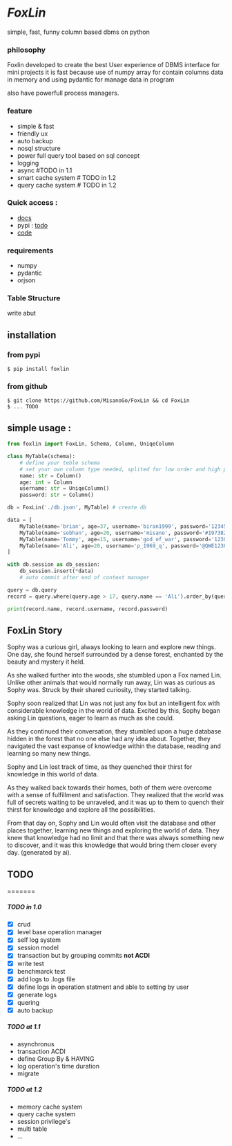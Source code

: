 # **_FoxLin_**
simple, fast, funny column based dbms on python

### philosophy
Foxlin developed to create the best User experience of DBMS interface for mini projects
it is fast because use of numpy array for contain columns data in memory
and using pydantic for manage data in program

also have powerfull process managers.

### feature
 * simple & fast
 * friendly ux
 * auto backup
 * nosql structure
 * power full query tool based on sql concept
 * logging
 * async #TODO in 1.1
 * smart cache system # TODO in 1.2
 * query cache system # TODO in 1.2

### Quick access :
 - [docs](https://GitHub.com/MisanoGo/FoxLin/blob/stable/docs)
 - pypi : [todo]()
 - [code](https://GitHub.com/MisanoGo/FoxLin)


### requirements
 * numpy
 * pydantic
 * orjson

### Table Structure
write abut

## installation

### from pypi
```console
$ pip install foxlin
```

### from github
``` console
$ git clone https://github.com/MisanoGo/FoxLin && cd FoxLin
$ ... TODO
```

## simple usage :
```Python
from foxlin import FoxLin, Schema, Column, UniqeColumn

class MyTable(schema):
    # define your teble schema
    # set your own column type needed, splited for low order and high performance
    name: str = Column()
    age: int = Column
    username: str = UniqeColumn()
    password: str = Column()

db = FoxLin('./db.json', MyTable) # create db

data = [
    MyTable(name='brian', age=37, username='biran1999', password='123456789')
    MyTable(name='sobhan', age=20, username='misano', password='#197382645#'),
    MyTable(name='Tommy', age=15, username='god_of_war', password='123QWEasdZXC')
    MyTable(name='Ali', age=20, username='p_1969_q', password='@QWE123KFH@')
]

with db.session as db_session:
    db_session.insert(*data)
    # auto commit after end of context manager

query = db.query
record = query.where(query.age > 17, query.name == 'Ali').order_by(query.age).first()

print(record.name, record.username, record.password)
```

## FoxLin Story

Sophy was a curious girl, always looking to learn and explore new things. One day, she found herself surrounded by a dense forest, enchanted by the beauty and mystery it held.

As she walked further into the woods, she stumbled upon a Fox named Lin. Unlike other animals that would normally run away, Lin was as curious as Sophy was. Struck by their shared curiosity, they started talking.

Sophy soon realized that Lin was not just any fox but an intelligent fox with considerable knowledge in the world of data. Excited by this, Sophy began asking Lin questions, eager to learn as much as she could.

As they continued their conversation, they stumbled upon a huge database hidden in the forest that no one else had any idea about. Together, they navigated the vast expanse of knowledge within the database, reading and learning so many new things.

Sophy and Lin lost track of time, as they quenched their thirst for knowledge in this world of data.

As they walked back towards their homes, both of them were overcome with a sense of fulfillment and satisfaction. They realized that the world was full of secrets waiting to be unraveled, and it was up to them to quench their thirst for knowledge and explore all the possibilities.

From that day on, Sophy and Lin would often visit the database and other places together, learning new things and exploring the world of data. They knew that knowledge had no limit and that there was always something new to discover, and it was this knowledge that would bring them closer every day.
(generated by ai).

## TODO
=======

##### TODO in 1.0
- [x] crud
- [x] level base operation manager
- [x] self log system
- [x] session model
- [x] transaction but by grouping commits **not ACDI**
- [x] write test
- [x] benchmarck test
- [x] add logs to .logs file
- [x] define logs in operation statment and able to setting by user
- [x] generate logs
- [x] quering
- [x] auto backup

##### TODO at 1.1
- asynchronus
- transaction ACDI
- define Group By & HAVING
- log operation's time duration
- migrate

##### TODO at 1.2
- memory cache system
- query cache system
- session privilege's
- multi table
- ...


